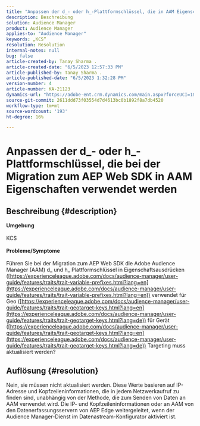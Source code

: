 ```yaml
---
title: "Anpassen der d_- oder h_-Plattformschlüssel, die in AAM Eigenschaften bei der Migration zum AEP Web SDK verwendet werden"
description: Beschreibung
solution: Audience Manager
product: Audience Manager
applies-to: "Audience Manager"
keywords: „KCS“
resolution: Resolution
internal-notes: null
bug: false
article-created-by: Tanay Sharma .
article-created-date: "6/5/2023 12:57:33 PM"
article-published-by: Tanay Sharma .
article-published-date: "6/5/2023 1:32:28 PM"
version-number: 4
article-number: KA-21123
dynamics-url: "https://adobe-ent.crm.dynamics.com/main.aspx?forceUCI=1&pagetype=entityrecord&etn=knowledgearticle&id=8d59a684-a003-ee11-8f6e-6045bd0065b6"
source-git-commit: 2611ddd73f03554d7d4613bc0b1892f8a7db4520
workflow-type: tm+mt
source-wordcount: '193'
ht-degree: 16%

---
```


# Anpassen der d_- oder h_-Plattformschlüssel, die bei der Migration zum AEP Web SDK in AAM Eigenschaften verwendet werden

## Beschreibung {#description}

<b>Umgebung</b><br><br>KCS<br><br><b>Probleme/Symptome</b><br><br>Führen Sie bei der Migration zum AEP Web SDK die Adobe Audience Manager (AAM) d_ und h_ Plattformschlüssel in Eigenschaftsausdrücken ([https://experienceleague.adobe.com/docs/audience-manager/user-guide/features/traits/trait-variable-prefixes.html?lang=en](https://experienceleague.adobe.com/docs/audience-manager/user-guide/features/traits/trait-variable-prefixes.html?lang=en)) verwendet für Geo ([https://experienceleague.adobe.com/docs/audience-manager/user-guide/features/traits/trait-geotarget-keys.html?lang=en](https://experienceleague.adobe.com/docs/audience-manager/user-guide/features/traits/trait-geotarget-keys.html?lang=de)) für Gerät ([https://experienceleague.adobe.com/docs/audience-manager/user-guide/features/traits/trait-geotarget-keys.html?lang=en](https://experienceleague.adobe.com/docs/audience-manager/user-guide/features/traits/trait-geotarget-keys.html?lang=de)) Targeting muss aktualisiert werden?<br>

## Auflösung {#resolution}


Nein, sie müssen nicht aktualisiert werden. Diese Werte basieren auf IP-Adresse und Kopfzeileninformationen, die in jedem Netzwerkaufruf zu finden sind, unabhängig von der Methode, die zum Senden von Daten an AAM verwendet wird. Die IP- und Kopfzeileninformationen oder an AAM von den Datenerfassungsservern von AEP Edge weitergeleitet, wenn der Audience Manager-Dienst im Datenastream-Konfigurator aktiviert ist.

